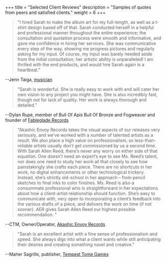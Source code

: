 +++
title = "Selected Client Reviews"
description = "Samples of quotes from peers and satisfied clients."
weight = 6
+++


>"I hired Sarah to make the album art for my full-length, as well as a t-shirt design based off of that. Sarah conducted herself in a helpful and professional manner throughout the entire experience; the consultation and quotation process were smooth and informative, and gave me confidence in hiring her services. She was communicative every step of the way, showing me progress pictures and regularly asking for my input. Of course, my input was barely needed aside from the initial consultation; her artistic ability is unparalleled! I am thrilled with the end products, and would hire Sarah again in a heartbeat."

--Jenn Taiga, [musician](https://jenntaiga.bandcamp.com/)

>"Sarah is wonderful. She is really easy to work with and will cater her own vision to any project you might have. She is also incredibly fast, though not for lack of quality. Her work is always thorough and detailed."

--Dylan Rupe, member of Bull Of Apis Bull Of Bronze and Fogweaver and founder of [Fableglade Records](https://www.facebook.com/fablegladerecords)

>"Akashic Envoy Records takes the visual aspects of our releases very seriously, and we’ve worked with a number of talented artists as a result. We also place a high value on professionalism, so less-than-reliable artists usually don’t get commissioned by us a second time. With Sarah Allen Reed, there’s never any worry on either side of that equation. One doesn’t need an expert’s eye to see Ms. Reed’s talent, nor does one need to study her work all that closely to see how painstakingly she crafts each piece. There are no shortcuts in her work, no digital enhancements or other technological trickery. Instead, she’s strictly old-school in her approach – from pencil sketches to final inks to color finishes. Ms. Reed is also a consummate professional who is straightforward in her expectations about how a client-artist relationship should function. She’s easy to communicate with, very open to incorporating a client’s feedback into the various drafts of a piece, and delivers the work on time (if not sooner). AER gives Sarah Allen Reed our highest possible recommendation. "

--CTM, Owner/Operator, [Akashic Envoy Records](https://akashicenvoyrecords.limitedrun.com)

>"Sarah is an excellent artist with a fine sense of professionalism and speed. She always digs into what a client wants while still anticipating their desires and creating something novel and creative."

--Maher Sagrillo, publisher, [Tempest Tome Games](https://tempesttomegames.com)
